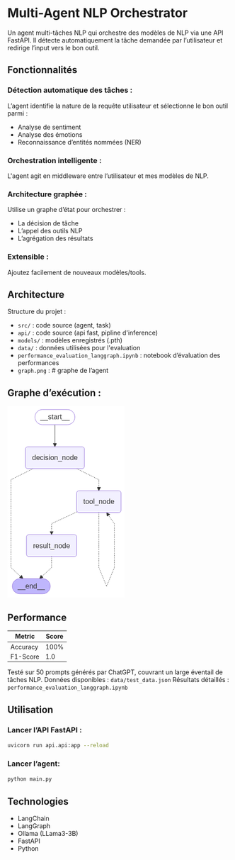 # Multi-Agent NLP Orchestrator

Un agent multi-tâches NLP qui orchestre des modèles de NLP via une API FastAPI.
Il détecte automatiquement la tâche demandée par l’utilisateur et redirige l’input vers le bon outil.

## Fonctionnalités

### Détection automatique des tâches :
L’agent identifie la nature de la requête utilisateur et sélectionne le bon outil parmi :

 - Analyse de sentiment
 - Analyse des émotions
 - Reconnaissance d’entités nommées (NER)

### Orchestration intelligente :
L'agent agit en middleware entre l’utilisateur et mes modèles de NLP.

### Architecture graphée :
Utilise un graphe d’état pour orchestrer :

 - La décision de tâche
 - L’appel des outils NLP
 - L’agrégation des résultats

### Extensible :
Ajoutez facilement de nouveaux modèles/tools.


## Architecture

 Structure du projet :

- `src/` : code source (agent, task)
- `api/` : code source (api fast, pipline d'inference)
- `models/` : modèles enregistrés (.pth)
- `data/` : données utilisées pour l'evaluation
- `performance_evaluation_langgraph.ipynb` : notebook d’évaluation des performances
- `graph.png` : # graphe de l’agent

## Graphe d’exécution :
![Description de l'image](graph.png)

##  Performance
| Metric   | Score |
|----------| ----- |
| Accuracy | 100%  |
| F1-Score | 1.0   |

Testé sur 50 prompts générés par ChatGPT, couvrant un large éventail de tâches NLP.
Données disponibles : `data/test_data.json` 
Résultats détaillés : `performance_evaluation_langgraph.ipynb`

## Utilisation

### Lancer l’API FastAPI :
```bash
uvicorn run api.api:app --reload
```

### Lancer l’agent:

```bash
python main.py
```

## Technologies
- LangChain
- LangGraph
- Ollama (LLama3-3B)
- FastAPI
- Python